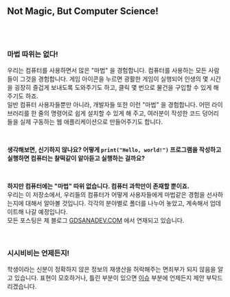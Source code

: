 ## Not Magic, But Computer Science!

<br>

<br>

### 마법 따위는 없다!

우리는 컴퓨터를 사용하면서 많은 "마법" 을 경험합니다. 컴퓨터를 사용하는 모든 사람들이 그것을 경험합니다. 게임 아이콘을 누르면 광활한 게임이 실행되어 인생의 몇 시간을 굉장히 즐겁게 보내도록 도와주기도 하고, 클릭 몇 번으로 물건을 구입할 수 있게 해 주기도 하죠.  
일반 컴퓨터 사용자들뿐만 아니라, 개발자들 또한 이런 "마법" 을 경험합니다. 어떤 라이브러리를 한 줄의 명령어로 쉽게 설치할 수 있게 해 주고, 여러분이 작성한 코드 덩어리들을 실제 구동하는 웹 애플리케이션으로 만들어주기도 합니다.

<br>

**생각해보면, 신기하지 않나요? 어떻게 `print("Hello, world!")` 프로그램을 작성하고 실행하면 컴퓨터는 찰떡같이 알아듣고 실행하는 걸까요?**

<br>

**하지만 컴퓨터에는 "마법" 따위 없습니다. 컴퓨터 과학만이 존재할 뿐이죠.**  
우리는 이 저장소에서, 우리들의 컴퓨터가 어떻게 사용자들에게 마법같은 경험을 선사하는지에 대해서 알아볼 것입니다. 각각의 분야별로 폴더를 나누어 놓았고, 계속해서 업데이트해 나갈 예정입니다.  
모든 포스팅은 제 블로그 [GDSANADEV.COM](https://gdsanadev.com/computer-science/) 에서 연재되고 있습니다.

<br>

### 시시비비는 언제든지!

학생이라는 신분이 정확하지 않은 정보의 재생산을 허락해주는 면죄부가 되지 않음을 알고 있습니다. 표현이 모호하거나, 틀린 부분이 있으면 [이슈]() 부분에 언제든지 제안 부탁드리겠습니다.